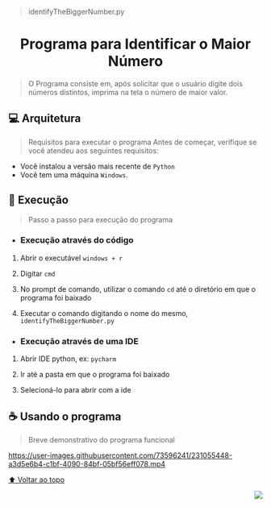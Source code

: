 >identifyTheBiggerNumber.py

<h1 align="center">Programa para Identificar o Maior Número</h1>

>O Programa consiste em, após solicitar que o usuário digite dois números distintos, imprima na tela o número de maior valor.

## 💻 Arquitetura
>Requisitos para executar o programa
Antes de começar, verifique se você atendeu aos seguintes requisitos:
<!---Estes são apenas requisitos de exemplo. Adicionar, duplicar ou remover conforme necessário--->
* Você instalou a versão mais recente de `Python`
* Você tem uma máquina `Windows`.

## 🚀 Execução
>Passo a passo para execução do programa
* ### Execução através do código
1. Abrir o executável `windows + r`

2. Digitar `cmd`

3. No prompt de comando, utilizar o comando `cd` até o diretório em que o programa foi baixado

4. Executar o comando digitando o nome do mesmo, `identifyTheBiggerNumber.py`


* ### Execução através de uma IDE
1. Abrir IDE python, ex: `pycharm`

2. Ir até a pasta em que o programa foi baixado

3. Selecioná-lo para abrir com a ide

## ☕ Usando o programa
>Breve demonstrativo do programa funcional


https://user-images.githubusercontent.com/73596241/231055448-a3d5e6b4-c1bf-4090-84bf-05bf56eff078.mp4





[⬆ Voltar ao topo](#Engenharia-De-Software)<br> <p align="right">
<img src="http://img.shields.io/static/v1?label=STATUS&message=%20FINALIZADO&color=GREEN&style=for-the-badge"/>
</p>
